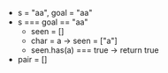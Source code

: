 - s = "aa", goal = "aa"
- s === goal == "aa"
  - seen = []
  - char = a -> seen = ["a"]
  - seen.has(a) === true -> return true
- pair = []